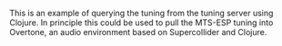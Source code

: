 This is an example of querying the tuning from the tuning server using Clojure.
In principle this could be used to pull the MTS-ESP tuning into Overtone, an
audio environment based on Supercollider and Clojure.
